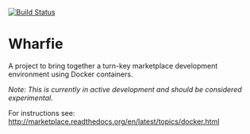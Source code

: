[![Build Status](https://travis-ci.org/mozilla/wharfie.svg?branch=master)](https://travis-ci.org/mozilla/wharfie)


# Wharfie

A project to bring together a turn-key marketplace development environment using Docker containers.

*Note: This is currently in active development and should be considered experimental.*

For instructions see: http://marketplace.readthedocs.org/en/latest/topics/docker.html
